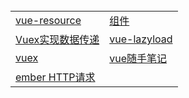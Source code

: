 <table>
  <tr>
    <td><a href="https://github.com/Narutocc/Vue/issues/1"/>vue-resource</td>
    <td><a href="https://github.com/Narutocc/Vue/issues/2"/>组件</td>
  </tr>
  <tr>
   <td><a href="https://github.com/Narutocc/Vue/issues/3"/>Vuex实现数据传递</td>
   <td><a href="https://github.com/Narutocc/Vue/issues/4"/>vue-lazyload</td>
  </tr>
  <tr>
   <td><a href="https://github.com/Narutocc/Vue/issues/5"/>vuex</td>
   <td><a href="https://github.com/Narutocc/Vue/issues/6"/>vue随手笔记</td>
  </tr>
 <tr>
   <td><a href="https://github.com/Narutocc/EmberJS/issues/7"/>ember HTTP请求</td>
  </tr>
</table>

